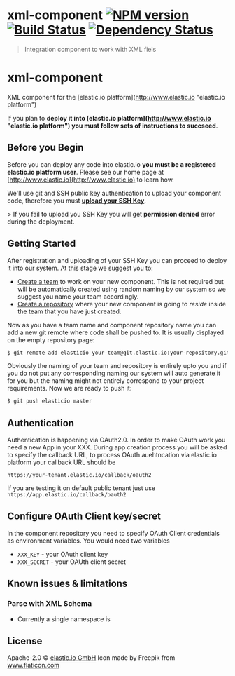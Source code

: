 # xml-component [![NPM version][npm-image]][npm-url] [![Build Status][travis-image]][travis-url] [![Dependency Status][daviddm-image]][daviddm-url]
> Integration component to work with XML fiels

# xml-component
XML component for the [elastic.io platform](http://www.elastic.io &#34;elastic.io platform&#34;)

If you plan to **deploy it into [elastic.io platform](http://www.elastic.io &#34;elastic.io platform&#34;) you must follow sets of instructions to succseed**. 

## Before you Begin

Before you can deploy any code into elastic.io **you must be a registered elastic.io platform user**. Please see our home page at [http://www.elastic.io](http://www.elastic.io) to learn how. 

We&#39;ll use git and SSH public key authentication to upload your component code, therefore you must **[upload your SSH Key](http://docs.elastic.io/docs/ssh-key)**. 

&gt; If you fail to upload you SSH Key you will get **permission denied** error during the deployment.

## Getting Started

After registration and uploading of your SSH Key you can proceed to deploy it into our system. At this stage we suggest you to:
* [Create a team](http://docs.elastic.io/docs/teams) to work on your new component. This is not required but will be automatically created using random naming by our system so we suggest you name your team accordingly.
* [Create a repository](http://docs.elastic.io/docs/component-repositories) where your new component is going to *reside* inside the team that you have just created.

Now as you have a team name and component repository name you can add a new git remote where code shall be pushed to. It is usually displayed on the empty repository page:

```bash
$ git remote add elasticio your-team@git.elastic.io:your-repository.git
```

Obviously the naming of your team and repository is entirely upto you and if you do not put any corresponding naming our system will auto generate it for you but the naming might not entirely correspond to your project requirements.
Now we are ready to push it:

```bash
$ git push elasticio master
```

## Authentication

Authentication is happening via OAuth2.0. In order to make OAuth work you need a new App in your XXX. 
During app creation process you will be asked to specify
the callback URL, to process OAuth auehtncation via elastic.io platform your callback URL should be 

```
https://your-tenant.elastic.io/callback/oauth2
```

If you are testing it on default public tenant just use ``https://app.elastic.io/callback/oauth2``


## Configure OAuth Client key/secret

In the component repository you need to specify OAuth Client credentials as environment variables. You would need two variables

 * ```XXX_KEY``` - your OAuth client key
 * ```XXX_SECRET``` - your OAUth client secret
 
## Known issues & limitations

### Parse with XML Schema
 * Currently a single namespace is 


## License

Apache-2.0 © [elastic.io GmbH](https://elastic.io)
Icon made by Freepik from www.flaticon.com 

[npm-image]: https://badge.fury.io/js/xml-component.svg
[npm-url]: https://npmjs.org/package/xml-component
[travis-image]: https://travis-ci.org/elasticio/xml-component.svg?branch=master
[travis-url]: https://travis-ci.org/elasticio/xml-component
[daviddm-image]: https://david-dm.org/elasticio/xml-component.svg?theme=shields.io
[daviddm-url]: https://david-dm.org/elasticio/xml-component
